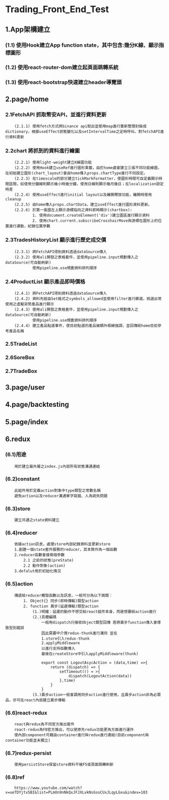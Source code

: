 # Trading_Front_End_Test
##  1.App架構建立
###    (1.1) 使用Hook建立App function state，其中包含:幾分K線、顯示指標圖形
###    (1.2) 使用react-router-dom建立起頁面跳轉系統
###    (1.3) 使用react-bootstrap快速建立header導覽頭
##  2.page/home
###      2.1FetchAPI 抓取幣安API，並進行資料更新
        (2.1.1) 使用fetch方式將binance api取出並使用map進行重新整理封裝成dictionary，根據useEffect狀態變化以及setIntervalTime之定時呼叫，對fetchAPI進行資料更新
###      2.2chart    將抓到的資料進行繪圖
        (2.2.1) 使用light-weight建立K線圖功能
        (2.2.2) 使用Hook建立useRef進行圖形乘載，由於home處會建立三張不同功能線圖，在初始建立圖形(chart_layout)會由home傳入props.chartType進行不同設定。
        (2.2.3) 在timescale的部分建立tickMarkFormatter，使圖形時間可自定義顯示時間區間，如使用分鐘線則顯示幾小時幾分鐘，使用日線則顯示幾月幾日；在localization設定時差
        (2.2.4) 使用useEffect進行initial layout以及離開釋放功能，離開時使用cleanup
        (2.2.5) 由home傳入props.chartData，建立useEffect進行圖形資料更新。
        (2.2.6) 於第一張圖左上顯示游標指向之資料即時顯示(chartbox):
                1. 使用document.createElement('div')建立圖區進行顯示資料
                2. 使用chart.current.subscribeCrosshairMove與游標在圖形上的位置進行連動，紀錄位置參數
###      2.3TradesHistoryList    顯示進行歷史成交價
        (2.3.1) 將FetchAPI得到資料透過dataSource傳入
        (2.3.2) 使用ali開發之表格套件，並使用pipeline.input規劃傳入之dataSource(可自動刷新)
                使用pipeline.use規劃資料排列順序
###      2.4ProductList          顯示產品即時價格
        (2.4.1) 將FetchAPI得到資料透過dataSource傳入
        (2.4.2) 資料先經由Set格式之symbols_allowed並使用filter進行篩選，挑選出常使用之虛擬貨幣產品進行顯示
        (2.4.3) 使用ali開發之表格套件，並使用pipeline.input規劃傳入之dataSource(可自動刷新)
                使用pipeline.use規劃資料排列順序
        (2.4.4) 建立產品點選事件，使目前點選的產品被額外框線強調，並回傳給home目前參考產品名稱
###      2.5TradeList

###      2.6SoreBox

###      2.7TradeBox
##  3.page/user

##  4.page/backtesting
##  5.page/index
##  6.redux
###    (6.1)用途
        用於建立最外層之index.js內部所有狀態溝通連結
###    (6.2)constant
        此組件用於定義action對象中type類型之常數名稱
        避免action以及reducer溝通單字寫錯、人為疏失問題
###    (6.3)store
        建立共通之state資料建立
###    (6.4)reducer
        依據action訊息，處理store內部紀錄資料並更新store
        1.創建一個state套件服務的reducer，其本質作為一個函數
        2.reducer函數會接兩個參數
            2.1 之前的狀態(preState)
            2.2 動作對象(action)
        3.defalut用於初始化情況
###    (6.5)action
        傳遞給reducer觸發函數以及訊息，一般可分為以下兩類：
            1. Object{} 同步(即時傳輸)類型action
            2. function 異步(延遲傳輸)類型action
                (1.)明確：延遲的動作不想交給react組件本身，而是想要給action進行
                (2.)具體編碼
                    一般用dispatch只接收Object類型回傳 若將異步function傳入會導致型別錯誤
                    因此需要中介質redux-thunk進行溝同 並在
                    1.store引入redux-thunk
                    2.applyMiddleware
                    以進行支持函數傳入
                    最後在createStore中引入applyMiddleware(thunk)

                    export const LogoutAsycAction = (data,time) =>{
                        return (dispatch) => {
                            setTimeout(() = >{
                                dispatch(LogoutAction(data))
                            },time)
                        }
                    }
                (3.)異步action一般會調用同步action進行使用，且異步action非為必需品，亦可在react內部建立異步傳輸
###    (6.6)react-redux
        react與redux為不同官方推出套件
        react-redux為FB官方推出，可以使原先redux功能更為方面進行運作
        使內部component可藉由container進行與redux進行連結(目前component與container功能並未獨立)
###    (6.7)redux-persist
        使用persistStore保留store資料不被F5或頁面跳轉刷新
###    (6.8)ref
        https://www.youtube.com/watch?v=ueTDYjtvSBI&list=PLmOn9nNkQxJFJXLvkNsGsoCUxJLqyLGxu&index=103

